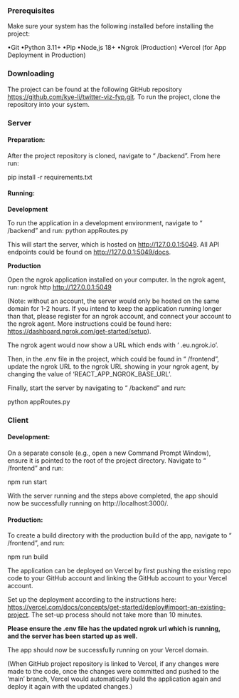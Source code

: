 ### **Prerequisites**

Make sure your system has the following installed before installing the project:

•Git
•Python 3.11+
•Pip
•Node,js 18+
•Ngrok (Production)
•Vercel (for App Deployment in Production)

### **Downloading**

The project can be found at the following GitHub repository https://github.com/kye-li/twitter-viz-fyp.git. To run the project, clone the repository into your system.

### Server

#### Preparation:

After the project repository is cloned, navigate to “ /backend”. 
From here run:

pip install -r requirements.txt


#### Running:

**Development**

To run the application in a development environment, navigate to “ /backend” and run:
python appRoutes.py

This will start the server, which is hosted on http://127.0.0.1:5049.
All API endpoints could be found on http://127.0.0.1:5049/docs. 

**Production**

Open the ngrok application installed on your computer. 
In the ngrok agent, run:
ngrok http http://127.0.0.1:5049

(Note: without an account, the server would only be hosted on the same domain for 1-2 hours. If you intend to keep the application running longer than that, please register for an ngrok account, and connect your account to the ngrok agent. More instructions could be found here: https://dashboard.ngrok.com/get-started/setup). 

The ngrok agent would now show a URL which ends with ’ .eu.ngrok.io’.

Then, in the .env file in the project, which could be found in “ /frontend”, update the ngrok URL to the ngrok URL showing in your ngrok agent, by changing the value of ‘REACT_APP_NGROK_BASE_URL’. 

Finally, start the server by navigating to “ /backend” and run:

python appRoutes.py

### Client

#### Development:

On a separate console (e.g., open a new Command Prompt Window), ensure it is pointed to the root of the project directory. Navigate to “ /frontend” and run:

npm run start

With the server running and the steps above completed, the app should now be successfully running on http://localhost:3000/. 

#### Production:

To create a build directory with the production build of the app, navigate to “ /frontend”, and run: 

npm run build

The application can be deployed on Vercel by first pushing the existing repo code to your GitHub account and linking the GitHub account to your Vercel account. 

Set up the deployment according to the instructions here: https://vercel.com/docs/concepts/get-started/deploy#import-an-existing-project. 
The set-up process should not take more than 10 minutes. 

**Please ensure the .env file has the updated ngrok url which is running, and the server has been started up as well.**

The app should now be successfully running on your Vercel domain. 

(When GitHub project repository is linked to Vercel, if any changes were made to the code, once the changes were committed and pushed to the ‘main’ branch, Vercel would automatically build the application again and deploy it again with the updated changes.)
